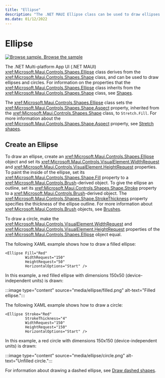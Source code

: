 ```yaml
---
title: "Ellipse"
description: "The .NET MAUI Ellipse class can be used to draw ellipses and circles."
ms.date: 01/12/2022
---
```


# Ellipse

[![Browse sample.](~/media/code-sample.png) Browse the sample](/samples/dotnet/maui-samples/userinterface-shapes)

The .NET Multi-platform App UI (.NET MAUI) <xref:Microsoft.Maui.Controls.Shapes.Ellipse> class derives from the <xref:Microsoft.Maui.Controls.Shapes.Shape> class, and can be used to draw ellipses and circles. For information on the properties that the <xref:Microsoft.Maui.Controls.Shapes.Ellipse> class inherits from the <xref:Microsoft.Maui.Controls.Shapes.Shape> class, see [Shapes](index.md).

The <xref:Microsoft.Maui.Controls.Shapes.Ellipse> class sets the <xref:Microsoft.Maui.Controls.Shapes.Shape.Aspect> property, inherited from the <xref:Microsoft.Maui.Controls.Shapes.Shape> class, to `Stretch.Fill`. For more information about the <xref:Microsoft.Maui.Controls.Shapes.Shape.Aspect> property, see [Stretch shapes](index.md#stretch-shapes).

## Create an Ellipse

To draw an ellipse, create an <xref:Microsoft.Maui.Controls.Shapes.Ellipse> object and set its <xref:Microsoft.Maui.Controls.VisualElement.WidthRequest> and <xref:Microsoft.Maui.Controls.VisualElement.HeightRequest> properties. To paint the inside of the ellipse, set its <xref:Microsoft.Maui.Controls.Shapes.Shape.Fill> property to a <xref:Microsoft.Maui.Controls.Brush>-derived object. To give the ellipse an outline, set its <xref:Microsoft.Maui.Controls.Shapes.Shape.Stroke> property to a <xref:Microsoft.Maui.Controls.Brush>-derived object. The <xref:Microsoft.Maui.Controls.Shapes.Shape.StrokeThickness> property specifies the thickness of the ellipse outline. For more information about <xref:Microsoft.Maui.Controls.Brush> objects, see [Brushes](~/user-interface/brushes/index.md).

To draw a circle, make the <xref:Microsoft.Maui.Controls.VisualElement.WidthRequest> and <xref:Microsoft.Maui.Controls.VisualElement.HeightRequest> properties of the <xref:Microsoft.Maui.Controls.Shapes.Ellipse> object equal.

The following XAML example shows how to draw a filled ellipse:

```xaml
<Ellipse Fill="Red"
         WidthRequest="150"
         HeightRequest="50"
         HorizontalOptions="Start" />
```

In this example, a red filled ellipse with dimensions 150x50 (device-independent units) is drawn:

:::image type="content" source="media/ellipse/filled.png" alt-text="Filled ellipse.":::

The following XAML example shows how to draw a circle:

```xaml
<Ellipse Stroke="Red"
         StrokeThickness="4"
         WidthRequest="150"
         HeightRequest="150"
         HorizontalOptions="Start" />
```

In this example, a red circle with dimensions 150x150 (device-independent units) is drawn:

:::image type="content" source="media/ellipse/circle.png" alt-text="Unfilled circle.":::

For information about drawing a dashed ellipse, see [Draw dashed shapes](index.md#draw-dashed-shapes).
